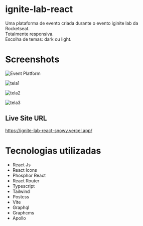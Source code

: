 # ignite-lab-react
Uma plataforma de evento criada durante o evento iginite lab da Rocketseat. <br>
Totalmente responsiva. <br>
Escolha de temas: dark ou light.


# Screenshots 

![Event Platform](https://user-images.githubusercontent.com/62728037/176195802-e969fbaa-1758-4a65-930f-2f864224de93.gif)

![tela1](https://user-images.githubusercontent.com/62728037/176197614-facebf93-fe43-481a-9742-901b3a3a2fbd.png)

![tela2](https://user-images.githubusercontent.com/62728037/176197747-edba8f3b-25ae-4280-bec1-8e895f6c5194.png)

![tela3](https://user-images.githubusercontent.com/62728037/176197833-1e19366f-182d-4da9-b346-688979373188.png)

## Live Site URL

https://ignite-lab-react-snowy.vercel.app/


# Tecnologias utilizadas

- React Js
- React Icons
- Phosphor React
- React Router
- Typescript
- Tailwind
- Postcss
- Vite
- Graphql
- Graphcms
- Apollo
